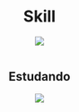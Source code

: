 <h1 align="center">Skill</h1>

<p align="center">
  <a href="https://skillicons.dev">
    <img src="https://skillicons.dev/icons?i=html,css,js,react,nodejs" />
  </a>
</p>

<p href="https://discord.gg/onlp" align="center">
    <img alt="" src="https://github-readme-stats.vercel.app/api?username=gabrielmartinsss&theme=tokyonight&show_icons=true">
</p>

<h2 align="center">Estudando</h2>

<p align="center">
  <a href="https://skillicons.dev">
    <img src="https://skillicons.dev/icons?i=typescript,tailwind,mongodb,sequelize" />
  </a>
</p>
